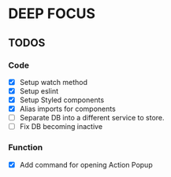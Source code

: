 # DEEP FOCUS

## TODOS

### Code
- [x] Setup watch method
- [x] Setup eslint
- [x] Setup Styled components
- [x] Alias imports for components
- [ ] Separate DB into a different service to store.
- [ ] Fix DB becoming inactive

### Function
- [x] Add command for opening Action Popup
